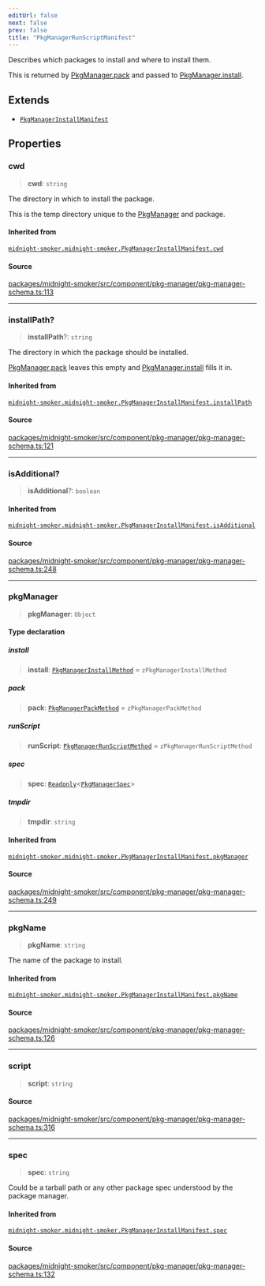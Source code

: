 ```yaml
---
editUrl: false
next: false
prev: false
title: "PkgManagerRunScriptManifest"
---
```


Describes which packages to install and where to install them.

This is returned by [PkgManager.pack](/api/midnight-smoker/midnight-smoker/interfaces/pkgmanagerinstallmanifest/#pack) and passed to
[PkgManager.install](/api/midnight-smoker/midnight-smoker/interfaces/pkgmanagerinstallmanifest/#install).

## Extends

- [`PkgManagerInstallManifest`](/api/midnight-smoker/midnight-smoker/interfaces/pkgmanagerinstallmanifest/)

## Properties

### cwd

> **cwd**: `string`

The directory in which to install the package.

This is the temp directory unique to the [PkgManager](/api/midnight-smoker/midnight-smoker/pkg-manager/type-aliases/pkgmanager/) and package.

#### Inherited from

[`midnight-smoker.midnight-smoker.PkgManagerInstallManifest.cwd`](/api/midnight-smoker/midnight-smoker/interfaces/pkgmanagerinstallmanifest/#cwd)

#### Source

[packages/midnight-smoker/src/component/pkg-manager/pkg-manager-schema.ts:113](https://github.com/boneskull/midnight-smoker/blob/417858b/packages/midnight-smoker/src/component/pkg-manager/pkg-manager-schema.ts#L113)

***

### installPath?

> **installPath**?: `string`

The directory in which the package should be installed.

[PkgManager.pack](/api/midnight-smoker/midnight-smoker/interfaces/pkgmanagerinstallmanifest/#pack) leaves this empty and [PkgManager.install](/api/midnight-smoker/midnight-smoker/interfaces/pkgmanagerinstallmanifest/#install)
fills it in.

#### Inherited from

[`midnight-smoker.midnight-smoker.PkgManagerInstallManifest.installPath`](/api/midnight-smoker/midnight-smoker/interfaces/pkgmanagerinstallmanifest/#installpath)

#### Source

[packages/midnight-smoker/src/component/pkg-manager/pkg-manager-schema.ts:121](https://github.com/boneskull/midnight-smoker/blob/417858b/packages/midnight-smoker/src/component/pkg-manager/pkg-manager-schema.ts#L121)

***

### isAdditional?

> **isAdditional**?: `boolean`

#### Inherited from

[`midnight-smoker.midnight-smoker.PkgManagerInstallManifest.isAdditional`](/api/midnight-smoker/midnight-smoker/interfaces/pkgmanagerinstallmanifest/#isadditional)

#### Source

[packages/midnight-smoker/src/component/pkg-manager/pkg-manager-schema.ts:248](https://github.com/boneskull/midnight-smoker/blob/417858b/packages/midnight-smoker/src/component/pkg-manager/pkg-manager-schema.ts#L248)

***

### pkgManager

> **pkgManager**: `Object`

#### Type declaration

##### install

> **install**: [`PkgManagerInstallMethod`](/api/midnight-smoker/midnight-smoker/pkg-manager/type-aliases/pkgmanagerinstallmethod/) = `zPkgManagerInstallMethod`

##### pack

> **pack**: [`PkgManagerPackMethod`](/api/midnight-smoker/midnight-smoker/pkg-manager/type-aliases/pkgmanagerpackmethod/) = `zPkgManagerPackMethod`

##### runScript

> **runScript**: [`PkgManagerRunScriptMethod`](/api/midnight-smoker/midnight-smoker/pkg-manager/type-aliases/pkgmanagerrunscriptmethod/) = `zPkgManagerRunScriptMethod`

##### spec

> **spec**: [`Readonly`]( https://www.typescriptlang.org/docs/handbook/utility-types.html#readonlytype )\<[`PkgManagerSpec`](/api/midnight-smoker/midnight-smoker/plugin/helpers/classes/pkgmanagerspec/)\>

##### tmpdir

> **tmpdir**: `string`

#### Inherited from

[`midnight-smoker.midnight-smoker.PkgManagerInstallManifest.pkgManager`](/api/midnight-smoker/midnight-smoker/interfaces/pkgmanagerinstallmanifest/#pkgmanager)

#### Source

[packages/midnight-smoker/src/component/pkg-manager/pkg-manager-schema.ts:249](https://github.com/boneskull/midnight-smoker/blob/417858b/packages/midnight-smoker/src/component/pkg-manager/pkg-manager-schema.ts#L249)

***

### pkgName

> **pkgName**: `string`

The name of the package to install.

#### Inherited from

[`midnight-smoker.midnight-smoker.PkgManagerInstallManifest.pkgName`](/api/midnight-smoker/midnight-smoker/interfaces/pkgmanagerinstallmanifest/#pkgname)

#### Source

[packages/midnight-smoker/src/component/pkg-manager/pkg-manager-schema.ts:126](https://github.com/boneskull/midnight-smoker/blob/417858b/packages/midnight-smoker/src/component/pkg-manager/pkg-manager-schema.ts#L126)

***

### script

> **script**: `string`

#### Source

[packages/midnight-smoker/src/component/pkg-manager/pkg-manager-schema.ts:316](https://github.com/boneskull/midnight-smoker/blob/417858b/packages/midnight-smoker/src/component/pkg-manager/pkg-manager-schema.ts#L316)

***

### spec

> **spec**: `string`

Could be a tarball path or any other package spec understood by the package
manager.

#### Inherited from

[`midnight-smoker.midnight-smoker.PkgManagerInstallManifest.spec`](/api/midnight-smoker/midnight-smoker/interfaces/pkgmanagerinstallmanifest/#spec-1)

#### Source

[packages/midnight-smoker/src/component/pkg-manager/pkg-manager-schema.ts:132](https://github.com/boneskull/midnight-smoker/blob/417858b/packages/midnight-smoker/src/component/pkg-manager/pkg-manager-schema.ts#L132)
